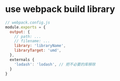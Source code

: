# use webpack build library

```js
// webpack.config.js
module.exports = {
  output: {
    // path: ...
    // filename: ...
    library: 'libraryName',
    libraryTarget: 'umd',
  },
  externals {
    'lodash': 'lodash', // 把不必要的库移除
  }
}
```
